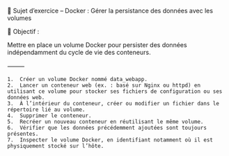 
🧪 Sujet d’exercice – Docker : Gérer la persistance des données avec les volumes

🎯 Objectif :

Mettre en place un volume Docker pour persister des données indépendamment du cycle de vie des conteneurs.

⸻

	1.	Créer un volume Docker nommé data_webapp.
	2.	Lancer un conteneur web (ex. : basé sur Nginx ou httpd) en utilisant ce volume pour stocker ses fichiers de configuration ou ses données web.
	3.	À l’intérieur du conteneur, créer ou modifier un fichier dans le répertoire lié au volume.
	4.	Supprimer le conteneur.
	5.	Recréer un nouveau conteneur en réutilisant le même volume.
	6.	Vérifier que les données précédemment ajoutées sont toujours présentes.
	7.	Inspecter le volume Docker, en identifiant notamment où il est physiquement stocké sur l’hôte.

